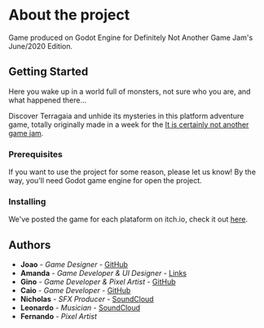 # About the project

Game produced on Godot Engine for Definitely Not Another Game Jam's June/2020 Edition.

## Getting Started

Here you wake up in a world full of monsters, not sure who you are, and what happened there...

Discover Terragaia and unhide its mysteries in this platform adventure game, totally originally made in a week for the [It is certainly not another game jam](https://itch.io/jam/certamente-no-outra-game-jam).

### Prerequisites

If you want to use the project for some reason, please let us know! By the way, you'll need Godot game engine for open the project.

### Installing

We've posted the game for each plataform on itch.io, check it out [here](https://mandys.itch.io/cronicas-de-terragaia).

## Authors

* **Joao** - *Game Designer* - [GitHub](https://github.com/DwarFFF)
* **Amanda** - *Game Developer & UI Designer* - [Links](https://linktr.ee/amandamartinsco)
* **Gino** - *Game Developer & Pixel Artist* - [GitHub](https://github.com/ginocarlo01)
* **Caio** - *Game Developer* - [GitHub](https://github.com/Cainhu19)
* **Nicholas** - *SFX Producer* - [SoundCloud](https://soundcloud.com/nicholas-buck-piovan)
* **Leonardo** - *Musician* - [SoundCloud](https://soundcloud.com/leo-bonna-692384242)
* **Fernando** - *Pixel Artist*
